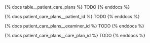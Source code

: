 {% docs table__patient_care_plans %}
TODO
{% enddocs %}

{% docs patient_care_plans__patient_id %}
TODO
{% enddocs %}

{% docs patient_care_plans__examiner_id %}
TODO
{% enddocs %}

{% docs patient_care_plans__care_plan_id %}
TODO
{% enddocs %}
